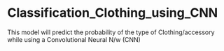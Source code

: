 # Classification_Clothing_using_CNN
This model will predict the probability of the type of Clothing/accessory while using a Convolutional Neural N/w (CNN)
